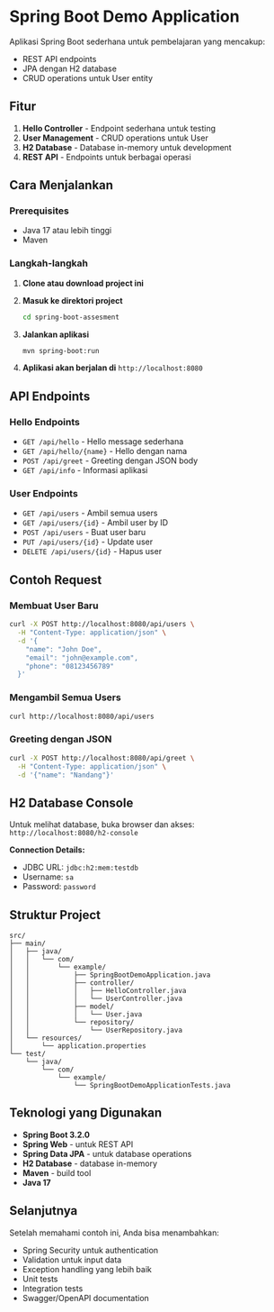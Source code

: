 # Spring Boot Demo Application

Aplikasi Spring Boot sederhana untuk pembelajaran yang mencakup:
- REST API endpoints
- JPA dengan H2 database
- CRUD operations untuk User entity

## Fitur

1. **Hello Controller** - Endpoint sederhana untuk testing
2. **User Management** - CRUD operations untuk User
3. **H2 Database** - Database in-memory untuk development
4. **REST API** - Endpoints untuk berbagai operasi

## Cara Menjalankan

### Prerequisites
- Java 17 atau lebih tinggi
- Maven

### Langkah-langkah

1. **Clone atau download project ini**

2. **Masuk ke direktori project**
   ```bash
   cd spring-boot-assesment
   ```

3. **Jalankan aplikasi**
   ```bash
   mvn spring-boot:run
   ```

4. **Aplikasi akan berjalan di** `http://localhost:8080`

## API Endpoints

### Hello Endpoints
- `GET /api/hello` - Hello message sederhana
- `GET /api/hello/{name}` - Hello dengan nama
- `POST /api/greet` - Greeting dengan JSON body
- `GET /api/info` - Informasi aplikasi

### User Endpoints
- `GET /api/users` - Ambil semua users
- `GET /api/users/{id}` - Ambil user by ID
- `POST /api/users` - Buat user baru
- `PUT /api/users/{id}` - Update user
- `DELETE /api/users/{id}` - Hapus user

## Contoh Request

### Membuat User Baru
```bash
curl -X POST http://localhost:8080/api/users \
  -H "Content-Type: application/json" \
  -d '{
    "name": "John Doe",
    "email": "john@example.com",
    "phone": "08123456789"
  }'
```

### Mengambil Semua Users
```bash
curl http://localhost:8080/api/users
```

### Greeting dengan JSON
```bash
curl -X POST http://localhost:8080/api/greet \
  -H "Content-Type: application/json" \
  -d '{"name": "Nandang"}'
```

## H2 Database Console

Untuk melihat database, buka browser dan akses:
`http://localhost:8080/h2-console`

**Connection Details:**
- JDBC URL: `jdbc:h2:mem:testdb`
- Username: `sa`
- Password: `password`

## Struktur Project

```
src/
├── main/
│   ├── java/
│   │   └── com/
│   │       └── example/
│   │           ├── SpringBootDemoApplication.java
│   │           ├── controller/
│   │           │   ├── HelloController.java
│   │           │   └── UserController.java
│   │           ├── model/
│   │           │   └── User.java
│   │           └── repository/
│   │               └── UserRepository.java
│   └── resources/
│       └── application.properties
└── test/
    └── java/
        └── com/
            └── example/
                └── SpringBootDemoApplicationTests.java
```

## Teknologi yang Digunakan

- **Spring Boot 3.2.0**
- **Spring Web** - untuk REST API
- **Spring Data JPA** - untuk database operations
- **H2 Database** - database in-memory
- **Maven** - build tool
- **Java 17**

## Selanjutnya

Setelah memahami contoh ini, Anda bisa menambahkan:
- Spring Security untuk authentication
- Validation untuk input data
- Exception handling yang lebih baik
- Unit tests
- Integration tests
- Swagger/OpenAPI documentation 